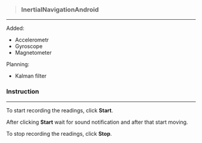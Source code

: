 >### InertialNavigationAndroid
***
Added:
* Accelerometr
* Gyroscope
* Magnetometer

Planning:
* Kalman filter

### Instruction
***
To start recording the readings, click **Start**.

After clicking **Start** wait for sound notification and after that start moving.

To stop recording the readings, click **Stop**.

